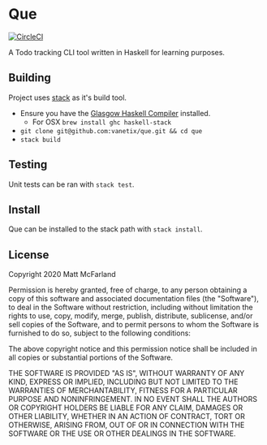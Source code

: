 # Que

[![CircleCI](https://circleci.com/gh/vanetix/que.svg?style=svg)](https://circleci.com/gh/vanetix/que)

A Todo tracking CLI tool written in Haskell for learning purposes.

## Building

Project uses [stack](https://docs.haskellstack.org/en/stable/README/) as it's build tool.

- Ensure you have the [Glasgow Haskell Compiler](https://www.haskell.org/ghc/) installed.
  - For OSX `brew install ghc haskell-stack`
- `git clone git@github.com:vanetix/que.git && cd que`
- `stack build`

## Testing

Unit tests can be ran with `stack test`.

## Install

Que can be installed to the stack path with `stack install`.

## License

Copyright 2020 Matt McFarland

Permission is hereby granted, free of charge, to any person obtaining a copy of this software and associated documentation files (the "Software"), to deal in the Software without restriction, including without limitation the rights to use, copy, modify, merge, publish, distribute, sublicense, and/or sell copies of the Software, and to permit persons to whom the Software is furnished to do so, subject to the following conditions:

The above copyright notice and this permission notice shall be included in all copies or substantial portions of the Software.

THE SOFTWARE IS PROVIDED "AS IS", WITHOUT WARRANTY OF ANY KIND, EXPRESS OR IMPLIED, INCLUDING BUT NOT LIMITED TO THE WARRANTIES OF MERCHANTABILITY, FITNESS FOR A PARTICULAR PURPOSE AND NONINFRINGEMENT. IN NO EVENT SHALL THE AUTHORS OR COPYRIGHT HOLDERS BE LIABLE FOR ANY CLAIM, DAMAGES OR OTHER LIABILITY, WHETHER IN AN ACTION OF CONTRACT, TORT OR OTHERWISE, ARISING FROM, OUT OF OR IN CONNECTION WITH THE SOFTWARE OR THE USE OR OTHER DEALINGS IN THE SOFTWARE.
